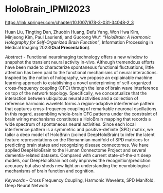 # HoloBrain_IPMI2023

https://link.springer.com/chapter/10.1007/978-3-031-34048-2_3

Huan Liu, Tingting Dan, Zhuobin Huang, Defu Yang, Won Hwa Kim, Minjeong Kim, Paul Laurienti, and Guorong Wu*. *“HoloBrain: A Harmonic Holography for Self-Organized Brain Function”*, Information Processing in Medical Imaging 2023(**Oral Presentation**).

*Abstract* - Functional neuroimaging technology offers a new window to snapshot the transient neural activity in-vivo. Although tremendous efforts have been made to characterize spontaneous functional fluctuations, little attention has been paid to the functional mechanisms of neural interactions. Inspired by the notion of holography, we propose an explainable machine learning approach to establishing a novel underpinning of self-organized cross-frequency coupling (CFC) through the lens of brain wave interference on top of the network topology. Specifically, we conceptualize that the interaction between ubiquitous neural activities and a collection of reference harmonic wavelets forms a region-adaptive interference pattern that captures cross-frequency coupling of remarkable neuronal oscillations. In this regard, assembling whole-brain CFC patterns under the constraint of brain wiring mechanisms constitutes a HoloBrain mapping that records a wide spectrum of spontaneous neural activities. Since each local interference pattern is a symmetric and positive-definite (SPD) matrix, we tailor a deep model of HoloBrain (coined DeepHoloBrain) to infer the latent feature representations on the Riemannian manifold of SPD matrices for predicting brain states and recognizing disease connectomes. We have applied DeepHoloBrain to the Human Connectome Project and several dementia-related datasets. Compared with current state-of-the-art deep models, our DeepHoloBrain not only improves the recognition/prediction accuracy but also sheds new light on understanding the neurobiological mechanisms of brain function and cognition.

*Keywords* - Cross Frequency Coupling, Harmonic Wavelets, SPD Manifold, Deep Neural Network
